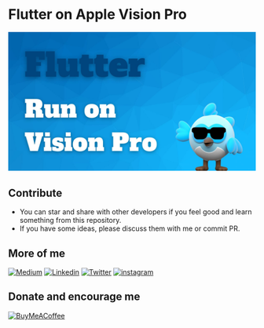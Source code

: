 # Flutter on Apple Vision Pro

<img src="./cover.jpg" />

## Contribute
- You can star and share with other developers if you feel good and learn something from this repository.
- If you have some ideas, please discuss them with me or commit PR.

## More of me
[![Medium](https://img.shields.io/badge/medium-fff?style=for-the-badge&logo=medium&logoColor=black)](https://yiichenhi.medium.com)
[![Linkedin](https://img.shields.io/badge/LinkedIn-0077B5?style=for-the-badge&logo=linkedin&logoColor=white)](https://www.linkedin.com/in/yiichenhi/)
[![Twitter](https://img.shields.io/badge/Twitter-1DA1F2?style=for-the-badge&logo=twitter&logoColor=white)](https://twitter.com/yiichenhi)
[![instagram](https://img.shields.io/badge/instagram-C6317F?style=for-the-badge&logo=instagram&logoColor=white)](http://instagram.com/flutterluvr.yii/)

## Donate and encourage me
[![BuyMeACoffee][buy_me_a_coffee_badge]][buy_me_a_coffee]

<!-- Links -->
[buy_me_a_coffee]: https://www.buymeacoffee.com/yiichenhi
[buy_me_a_coffee_badge]: https://img.buymeacoffee.com/button-api/?text=Sponsor&emoji=&slug=yiichenhi&button_colour=FFDD00&font_colour=000000&font_family=Cookie&outline_colour=000000&coffee_colour=ffffff&size=64
